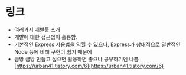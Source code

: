 # 링크
- 여러가지 개발툴 소개
- 개발에 대한 접근법이 훌륭함.
- 기본적인 Express 사용법을 익힐 수 있으나, Express가 상대적으로 일반적인 Node 등에 비해 구현이 쉽기 때문에 
- 금방 금방 만들고 싶으면 활용하면 좋으나 공부하기엔 나쁨
[https://urban41.tistory.com/6](https://urban41.tistory.com/6)